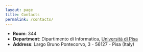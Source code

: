 ```yaml
---
layout: page
title: Contacts
permalink: /contacts/
---
```



- **Room**: 344
- **Department**: Dipartimento di Informatica,
[Università di Pisa](https://www.unipi.it/)
- **Address**: Largo Bruno Pontecorvo, 3 - 56127 - Pisa (Italy)

